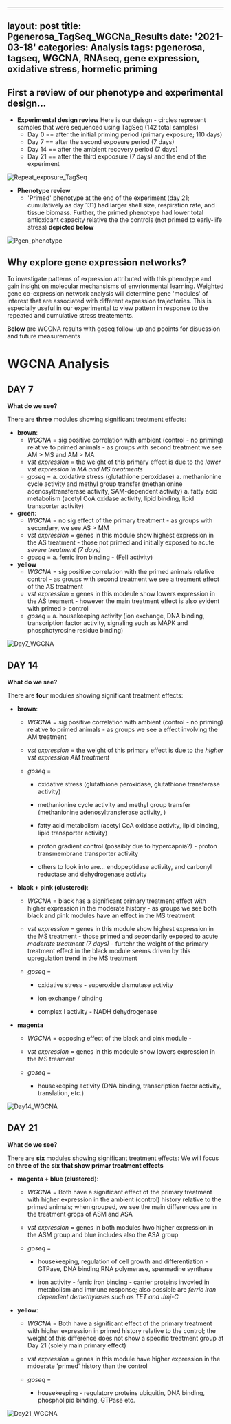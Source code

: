 
---
layout: post
title: Pgenerosa_TagSeq_WGCNa_Results
date: '2021-03-18'
categories: Analysis
tags: pgenerosa, tagseq, WGCNA, RNAseq, gene expression, oxidative stress, hormetic priming
---


## First a review of our phenotype and experimental design...

- **Experimental design review** Here is our deisgn - circles represent samples that were sequenced using TagSeq (142 total samples)
	- Day 0 == after the initial priming period (primary exposure; 110 days) 
	- Day 7 == after the second exposure period (7 days) 
	- Day 14 == after the ambient recovery period (7 days) 
	- Day 21 == after the third expoosure (7 days) and the end of the experiment 

![Repeat_exposure_TagSeq](https://samgurr.github.io/SamJGurr_Lab_Notebook/images/Repeat_exposure_TagSeq.jpg "Repeat_exposure_TagSeq")

- **Phenotype review**
	- 'Primed' phenotype at the end of the experiment (day 21; cumulatively as day 131) had 
	larger shell size, respiration rate, and tissue biomass. Further, the primed phenotype 
	had lower total antioxidant capacity relative the the controls (not primed to early-life stress) **depicted below**

![Pgen_phenotype](https://samgurr.github.io/SamJGurr_Lab_Notebook/images/Pgen_phenotype.jpg "Pgen_phenotype")

## Why explore gene expression networks?
To investigate patterns of expression attributed with this phenotype and gain insight on molecular 
mechansisms of envrionmental learning. Weighted gene co-expression network analysis will determine gene 'modules' 
of interest that are associated with different expression trajectories. This is especially useful 
in our experimental to view pattern in response to the repeated and cumulative stress treatements. 

**Below** are WGCNA results with goseq follow-up and pooints for disucssion and future measurements

# WGCNA Analysis 

## DAY 7 
**What do we see?** 

There are **three** modules showing significant treatment effects:

- **brown**:
	- *WGCNA* = sig positive correlation with ambient (control - no priming) relative to primed animals - as groups with second treatment we see AM > MS and AM > MA
	- *vst expression* = the weight of this primary effect is due to the *lower vst expression in MA and MS treatments*
	- *goseq* = 
		a. oxidative stress (glutathione peroxidase)
		a. methanionine cycle activity and methyl group transfer (methanionine adenosyltransferase activity, SAM-dependent activity)
		a. fatty acid metabolism (acetyl CoA oxidase activity, lipid binding, lipid transporter activity) 
- **green**:
	- *WGCNA* = no sig effect of the primary treatment - as groups with secondary, we see AS > MM
	- *vst expression* = genes in this module show highest expression in the AS treatment - those not primed and initially exposed to acute *severe treatment (7 days)* 
	- *goseq* =
		a. ferric iron binding - (FeII activity)
- **yellow**
	- *WGCNA* = sig positive correlation with the primed animals relative control - as groups with second treatment we see a treament effect of the AS treatment
	- *vst expression* = genes in this modeule show lowers expression in the AS treament - however the main treatment effect is also evident with primed > control
	- *goseq* =
		a. housekeeping activity (ion exchange, DNA binding, transcription factor activity, signaling such as MAPK and phosphotyrosine residue binding)

![Day7_WGCNA](https://samgurr.github.io/SamJGurr_Lab_Notebook/images/Day7_WGCNA.jpg "Day7_WGCNA")


## DAY 14 
**What do we see?** 

There are **four** modules showing significant treatment effects:

- **brown**:

	- *WGCNA* = sig positive correlation with ambient (control - no priming) relative to primed animals - as groups we see a effect involving the AM treatment

	- *vst expression* = the weight of this primary effect is due to the *higher vst expression AM treatment*

	- *goseq* = 

		- oxidative stress (glutathione peroxidase, glutathione transferase activity)

		- methanionine cycle activity and methyl group transfer (methanionine adenosyltransferase activity, )

		- fatty acid metabolism (acetyl CoA oxidase activity, lipid binding, lipid transporter activity) 

		- proton gradient control (possibly due to hypercapnia?) - proton transmembrane transporter activity

		- others to look into are... endopeptidase activity, and carbonyl reductase and dehydrogenase activity

- **black + pink (clustered)**:

	- *WGCNA* = black has a significant primary treatment effect with higher expression in the moderate history - as groups we see both black and pink modules have an effect in the MS treatment

	- *vst expression* = genes in this module show highest expression in the MS treatment - those  primed and secondarily exposed to acute *moderate treatment (7 days)* - furtehr the weight of the primary treatment effect in the black module seems driven by this upregulation trend in the MS treatment

	- *goseq* =

		- oxidative stress - superoxide dismutase activity 

		- ion exchange / binding

		- complex I activity - NADH dehydrogenase 

- **magenta**
	
	- *WGCNA* = opposing effect of the black and pink module - 
	
	- *vst expression* = genes in this modeule show lowers expression in the MS treament 
	
	- *goseq* =
		
		- housekeeping activity (DNA binding, transcription factor activity, translation, etc.)


![Day14_WGCNA](https://samgurr.github.io/SamJGurr_Lab_Notebook/images/Day14_WGCNA.jpg "Day14_WGCNA")

## DAY 21 
**What do we see?** 

There are **six** modules showing significant treatment effects:
We will focus on **three of the six that show primar treatment effects**

- **magenta + blue (clustered)**:

	- *WGCNA* = Both have a significant effect of the primary treatment with higher expression in the ambient (control) history relative to the primed animals; when grouped, we see the main differences are in the treatment grops of ASM and ASA 

	- *vst expression* = genes in both modules hwo higher expression in the ASM group and blue includes also the ASA group 

	- *goseq* =
	
		- housekeeping, regulation of cell growth and differentiation - GTPase, DNA binding,RNA polymerase, spermadine synthase 

		- iron activity - ferric iron binding - carrier proteins invovled in metabolism and immune response; also possible are *ferric iron dependent demethylases such as TET and Jmj-C*

- **yellow**:

	- *WGCNA* = Both have a significant effect of the primary treatment with higher expression in  primed history relative to the control; the weight of this difference does not show a specific treatment group at Day 21 (solely main primary effect) 

	- *vst expression* = genes in this module have higher expression in the mdoerate 'primed' history than the control

	- *goseq* =
		
		- housekeeping - regulatory proteins ubiquitin, DNA binding, phospholipid binding, GTPase etc. 


![Day21_WGCNA](https://samgurr.github.io/SamJGurr_Lab_Notebook/images/Day21_WGCNA.jpg "Day21_WGCNA")
